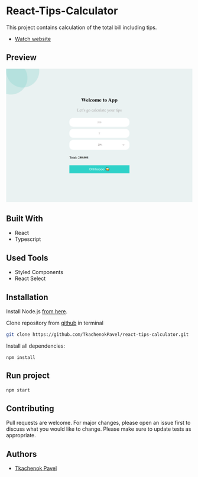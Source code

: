 # React-Tips-Calculator
This project contains calculation of the total bill including tips.

* [Watch website](https://tkachenokpavel.github.io/react-tips-calculator/)

## Preview

![Image](https://github.com/TkachenokPavel/react-tips-calculator/blob/main/react-tips-calculator.png)

## Built With
* React
* Typescript

## Used Tools

* Styled Components
* React Select

## Installation

Install Node.js [from here](https://nodejs.org).

Clone repository from [github](https://github.com/TkachenokPavel/react-tips-calculator.git) in terminal

```bash
git clone https://github.com/TkachenokPavel/react-tips-calculator.git
```

Install all dependencies:

```
npm install
```

## Run project

```bash
npm start
```

## Contributing
Pull requests are welcome. For major changes, please open an issue first to discuss what you would like to change.
Please make sure to update tests as appropriate.

## Authors
* [Tkachenok Pavel](https://github.com/TkachenokPavel)
